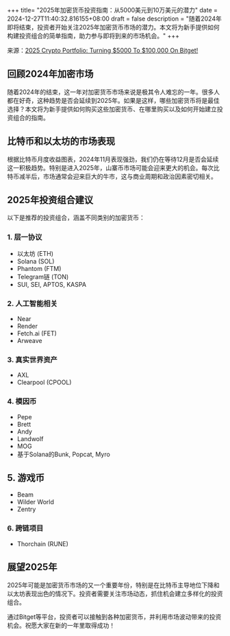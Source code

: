 +++
title= "2025年加密货币投资指南：从5000美元到10万美元的潜力"
date = 2024-12-27T11:40:32.816155+08:00
draft = false
description = "随着2024年即将结束，投资者开始关注2025年加密货币市场的潜力。本文将为新手提供如何构建投资组合的简单指南，助力参与即将到来的市场机会。"
+++

来源：[2025 Crypto Portfolio: Turning $5000 To $100,000 On Bitget!](https://www.youtube.com/watch?v=z4jr6FKbrLI)

## 回顾2024年加密市场

随着2024年的结束，这一年对加密货币市场来说是极其令人难忘的一年。很多人都在好奇，这种趋势是否会延续到2025年。如果是这样，哪些加密货币将是最佳选择？本文将为新手提供如何购买这些加密货币、在哪里购买以及如何开始建立投资组合的指南。

## 比特币和以太坊的市场表现

根据比特币月度收益图表，2024年11月表现强劲，我们仍在等待12月是否会延续这一积极趋势。特别是进入2025年，山寨币市场可能会迎来更大的机会。每次比特币减半后，市场通常会迎来巨大的牛市，这与商业周期和政治因素密切相关。

## 2025年投资组合建议

以下是推荐的投资组合，涵盖不同类别的加密货币：

### 1. 层一协议

- 以太坊 (ETH)
- Solana (SOL)
- Phantom (FTM)
- Telegram链 (TON)
- SUI, SEI, APTOS, KASPA

### 2. 人工智能相关

- Near
- Render
- Fetch.ai (FET)
- Arweave

### 3. 真实世界资产

- AXL
- Clearpool (CPOOL)

### 4. 模因币
- Pepe
- Brett
- Andy
- Landwolf
- MOG
- 基于Solana的Bunk, Popcat, Myro

## 5. 游戏币
- Beam
- Wilder World
- Zentry

### 6. 跨链项目

- Thorchain (RUNE)

## 展望2025年

2025年可能是加密货币市场的又一个重要年份，特别是在比特币主导地位下降和以太坊表现出色的情况下。投资者需要关注市场动态，抓住机会建立多样化的投资组合。

通过Bitget等平台，投资者可以接触到各种加密货币，并利用市场波动带来的投资机会。祝愿大家在新的一年里取得成功！
